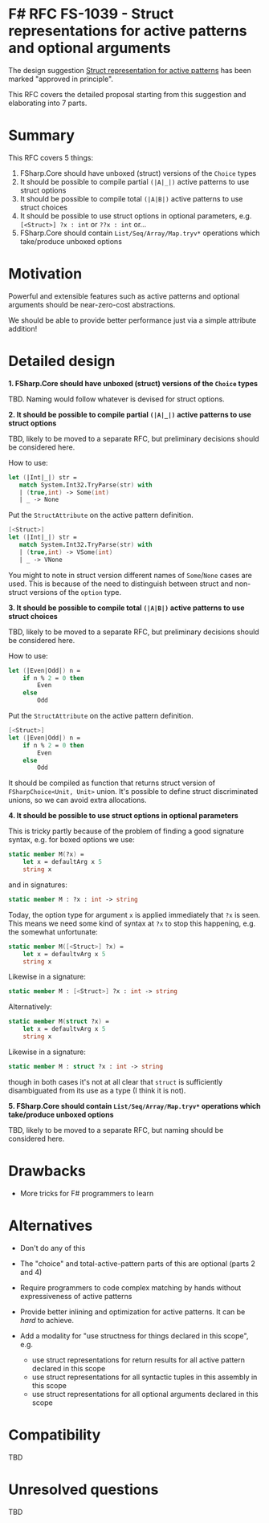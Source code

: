 # F# RFC FS-1039 - Struct representations for active patterns and optional arguments

The design suggestion [Struct representation for active patterns](https://github.com/fsharp/fslang-suggestions/issues/612) has been marked "approved in principle".

This RFC covers the detailed proposal starting from this suggestion and elaborating into 7 parts.

# Summary
[summary]: #summary

This RFC covers 5 things:

1. FSharp.Core should have unboxed (struct) versions of the `Choice` types
2. It should be possible to compile partial `(|A|_|)` active patterns to use struct options
3. It should be possible to compile total `(|A|B|)` active patterns to use struct choices
4. It should be possible to use struct options in optional parameters, e.g. `[<Struct>] ?x : int` or `??x : int` or...
5. FSharp.Core should contain `List/Seq/Array/Map.tryv*` operations which take/produce unboxed options

# Motivation

Powerful and extensible features such as active patterns and optional arguments should be near-zero-cost abstractions. 

We should be able to provide better performance just via a simple attribute addition!

# Detailed design

**1. FSharp.Core should have unboxed (struct) versions of the `Choice` types**

TBD. Naming would follow whatever is devised for struct options.

**2. It should be possible to compile partial `(|A|_|)` active patterns to use struct options**

TBD, likely to be moved to a separate RFC, but preliminary decisions should be considered here.

How to use:

```fsharp
let (|Int|_|) str =
   match System.Int32.TryParse(str) with
   | (true,int) -> Some(int)
   | _ -> None
```

Put the `StructAttribute` on the active pattern definition.

```fsharp
[<Struct>]
let (|Int|_|) str =
   match System.Int32.TryParse(str) with
   | (true,int) -> VSome(int)
   | _ -> VNone
```

You might to note in struct version different names of `Some`/`None` cases are used. This is because of the need to distinguish between struct and non-struct versions of the `option` type.

**3. It should be possible to compile total `(|A|B|)` active patterns to use struct choices**

TBD, likely to be moved to a separate RFC, but preliminary decisions should be considered here.

How to use:

```fsharp
let (|Even|Odd|) n =
    if n % 2 = 0 then
        Even
    else
        Odd
```

Put the `StructAttribute` on the active pattern definition.

```fsharp
[<Struct>]
let (|Even|Odd|) n =
    if n % 2 = 0 then
        Even
    else
        Odd
```

It should be compiled as function that returns struct version of `FSharpChoice<Unit, Unit>` union. It's possible to define struct discriminated unions, so we can avoid extra allocations.

**4. It should be possible to use struct options in optional parameters**

This is tricky partly because of the problem of finding a good signature syntax, e.g. for boxed options we use:
```fsharp
static member M(?x) = 
    let x = defaultArg x 5
    string x
```
and in signatures:

```fsharp
static member M : ?x : int -> string
```

Today, the option type for argument `x` is applied immediately that `?x` is seen. This means we need some kind of syntax at `?x` to stop this happening, e.g. the somewhat unfortunate:

```fsharp
static member M([<Struct>] ?x) = 
    let x = defaultvArg x 5
    string x
```

Likewise in a signature:

```fsharp
static member M : [<Struct>] ?x : int -> string
```

Alternatively:

```fsharp
static member M(struct ?x) = 
    let x = defaultvArg x 5
    string x
```

Likewise in a signature:

```fsharp
static member M : struct ?x : int -> string
```

though in both cases it's not at all clear that `struct` is sufficiently disambiguated from its use as a type (I think it is not).

**5. FSharp.Core should contain `List/Seq/Array/Map.tryv*` operations which take/produce unboxed options**

TBD, likely to be moved to a separate RFC, but naming should be considered here.

# Drawbacks

- More tricks for F# programmers to learn

# Alternatives

- Don't do any of this
- The "choice" and total-active-pattern parts of this are optional (parts 2 and 4)
- Require programmers to code complex matching by hands without expressiveness of active patterns
- Provide better inlining and optimization for active patterns. It can be _hard_ to achieve.

- Add a modality for "use structness for things declared in this scope", e.g.
  * use struct representations for return results for all active pattern declared in this scope
  * use struct representations for all syntactic tuples in this assembly in this scope
  * use struct representations for all optional arguments declared in this scope

# Compatibility

TBD

# Unresolved questions

TBD

